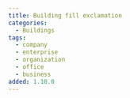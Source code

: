 ```yaml
---
title: Building fill exclamation
categories:
  - Buildings
tags:
  - company
  - enterprise
  - organization
  - office
  - business
added: 1.10.0
---
```

